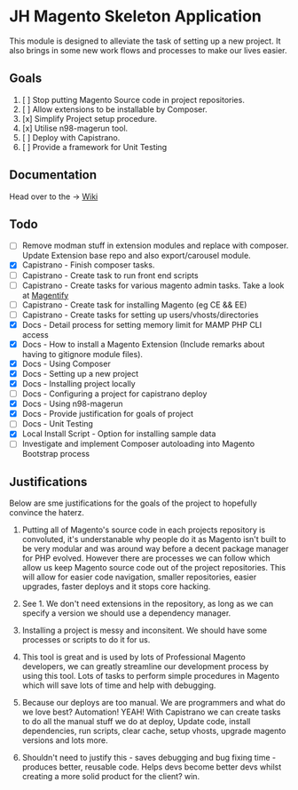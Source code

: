# JH Magento Skeleton Application #

This module is designed to alleviate the task of setting up a new project. It also brings in some new work flows and processes to make our lives easier.

## Goals ##

1. [ ] Stop putting Magento Source code in project repositories.
1. [ ] Allow extensions to be installable by Composer.
1. [x] Simplify Project setup procedure.
1. [x] Utilise n98-magerun tool.
1. [ ] Deploy with Capistrano.
1. [ ] Provide a framework for Unit Testing


## Documentation ##

Head over to the -> [Wiki](https://bitbucket.org/AydinHassan/jh_magento_skeleton/wiki/Home)

## Todo ##
- [ ] Remove modman stuff in extension modules and replace with composer. Update Extension base repo and also export/carousel module.
- [x] Capistrano - Finish composer tasks.
- [ ] Capistrano - Create task to run front end scripts
- [ ] Capistrano - Create tasks for various magento admin tasks. Take a look at [Magentify](https://github.com/alistairstead/Magentify)
- [ ] Capistrano - Create task for installing Magento (eg CE && EE)
- [ ] Capistrano - Create tasks for setting up users/vhosts/directories
- [x] Docs - Detail process for setting memory limit for MAMP PHP CLI access
- [x] Docs - How to install a Magento Extension (Include remarks about having to gitignore module files).
- [x] Docs - Using Composer
- [x] Docs - Setting up a new project
- [x] Docs - Installing project locally
- [ ] Docs - Configuring a project for capistrano deploy
- [x] Docs - Using n98-magerun
- [x] Docs - Provide justification for goals of project
- [ ] Docs - Unit Testing
- [x] Local Install Script - Option for installing sample data
- [ ] Investigate and implement Composer autoloading into Magento Bootstrap process

## Justifications ##
Below are sme justifications for the goals of the project to hopefully convince the haterz.

1. Putting all of Magento's source code in each projects repository is convoluted, it's understanable why people do it as Magento isn't built to be very modular and was around way before a decent package manager for PHP evolved. However there are processes we can follow which allow us keep Magento source code out of the project repositories. This will allow for easier code navigation, smaller repositories, easier upgrades, faster deploys and it stops core hacking. 

1. See 1. We don't need extensions in the repository, as long as we can specify a version we should use a dependency manager.

1. Installing a project is messy and inconsitent. We should have some processes or scripts to do it for us.

1. This tool is great and is used by lots of Professional Magento developers, we can greatly streamline our development process by using this tool. Lots of tasks to perform simple procedures in Magento which will save lots of time and help with debugging.

1. Because our deploys are too manual. We are programmers and what do we love best? Automation! YEAH! With Capistrano we can create tasks to do all the manual stuff we do at deploy, Update code, install dependencies, run scripts, clear cache, setup vhosts, upgrade magento versions and lots more.

1. Shouldn't need to justify this - saves debugging and bug fixing time - produces better, reusable code. Helps devs become better devs whilst creating a more solid product for the client? win. 



